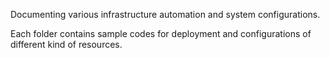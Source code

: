 Documenting various infrastructure automation and system configurations. 

Each folder contains sample codes for deployment and configurations of different kind of resources. 
